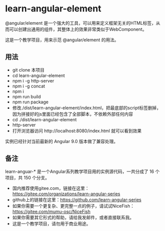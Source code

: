 # learn-angular-element

@angular/element 是一个强大的工具，可以用来定义框架无关的HTML标签，从而可以创建出通用的组件，其整体上的效果非常类似于WebComponent。

这是一个教学项目，用来示范 @angular/element 的用法。

## 用法

- git clone 本项目
- cd learn-angular-element
- npm i -g http-server
- npm i -g concat
- npm i 
- npm run build
- npm run package
- 修改./dist/learn-angular-element/index.html，把最底部的script标签删掉，因为拼接好的js里面已经包含了全部脚本，不依赖外部任何内容
- cd ./dist/learn-angular-element
- http-server
- 打开浏览器访问 http://localhost:8080/index.html 就可以看到效果

实例已经针对当前最新的 Angular 9.0 版本做了兼容处理。

## 备注

learn-anguar-* 是一个Angular系列教学项目用的实例源代码，一共分成了 16 个项目，共 150 个分支。

- 国内推荐使用gitee.com，链接在这里：https://gitee.com/organizations/learn-angular-series
- github上的链接在这里：https://github.com/learn-angular-series
- 如果你需要一个更复杂、更完整一点的例子，请试试NiceFish：https://gitee.com/mumu-osc/NiceFish
- 如果你需要其它形式的帮助，请给我发邮件，或者直接联系我。
- 这是一个教学项目，请勿用于商业用途。